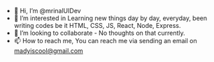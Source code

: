 - 👋 Hi, I’m @mrinalUIDev
- 👀 I’m interested in Learning new things day by day, everyday, been writing codes be it HTML, CSS, JS, React, Node, Express.
- 💞️ I’m looking to collaborate - No thoughts on that currently.
- 📫 How to reach me, You can reach me via sending an email on madyiscool@gmail.com

<!---
mrinalUIDev/mrinalUIDev is a ✨ special ✨ repository because its `README.md` (this file) appears on your GitHub profile.
You can click the Preview link to take a look at your changes.
--->

